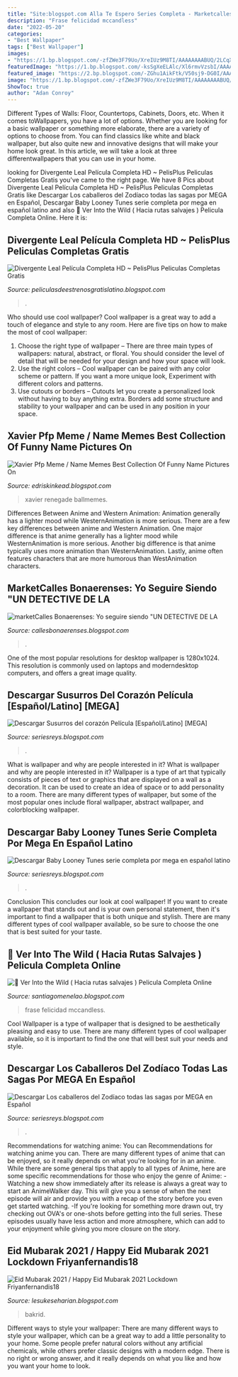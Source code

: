 ```yaml
---
title: "Site:blogspot.com Alla Te Espero Series Completa - Marketcalles Bonaerenses: Yo Seguire Siendo &quot;un Detective De La"
description: "Frase felicidad mccandless"
date: "2022-05-20"
categories:
- "Best Wallpaper"
tags: ["Best Wallpaper"]
images:
- "https://1.bp.blogspot.com/-zfZWe3F79Uo/XreIUz9M8TI/AAAAAAAABUQ/2LCqXm7vn-c7kUiQr72wY7c15jucVv_agCLcBGAsYHQ/w1200-h630-p-k-no-nu/OBJ6UC6HGFG4ZEG76NXCEE4TDU.jpg"
featuredImage: "https://1.bp.blogspot.com/-ksSgXeELAlc/Xl6rmvVzsbI/AAAAAAAABDA/jVrqfKRbKN4w4iBnXC4gsg21gRf9FZlaQCLcBGAsYHQ/s1600/frase%2Bwild.png"
featured_image: "https://2.bp.blogspot.com/-ZGhu1AikFtk/V50sj9-DG0I/AAAAAAAAAOQ/cHvttE6fWnQWnFbKn_2qbiEYBaKmpodOgCLcB/w1200-h630-p-k-no-nu/Pelicula%2BDivergente%2BLeal.jpg"
image: "https://1.bp.blogspot.com/-zfZWe3F79Uo/XreIUz9M8TI/AAAAAAAABUQ/2LCqXm7vn-c7kUiQr72wY7c15jucVv_agCLcBGAsYHQ/w1200-h630-p-k-no-nu/OBJ6UC6HGFG4ZEG76NXCEE4TDU.jpg"
ShowToc: true
author: "Adan Conroy"
---
```



Different Types of Walls: Floor, Countertops, Cabinets, Doors, etc.
When it comes toWallpapers, you have a lot of options. Whether you are looking for a basic wallpaper or something more elaborate, there are a variety of options to choose from. You can find classics like white and black wallpaper, but also quite new and innovative designs that will make your home look great. In this article, we will take a look at three differentwallpapers that you can use in your home.

	

		
looking for Divergente Leal Película Completa HD ~ PelisPlus Peliculas Completas Gratis you've came to the right page. We have 8 Pics about Divergente Leal Película Completa HD ~ PelisPlus Peliculas Completas Gratis like Descargar Los caballeros del Zodíaco todas las sagas por MEGA en Español, Descargar Baby Looney Tunes serie completa por mega en español latino and also 🤠 Ver Into the Wild ( Hacia rutas salvajes ) Pelicula Completa Online. Here it is:
		
    
## Divergente Leal Película Completa HD ~ PelisPlus Peliculas Completas Gratis

<img loading=lazy src="https://2.bp.blogspot.com/-ZGhu1AikFtk/V50sj9-DG0I/AAAAAAAAAOQ/cHvttE6fWnQWnFbKn_2qbiEYBaKmpodOgCLcB/w1200-h630-p-k-no-nu/Pelicula%2BDivergente%2BLeal.jpg" onerror="this.onerror=null;this.src='https://tse3.mm.bing.net/th?id=OIP.rCK3RYRLdSLR0wRmUUttHwHaD4&amp;pid=15.1';" alt="Divergente Leal Película Completa HD ~ PelisPlus Peliculas Completas Gratis">

_Source: peliculasdeestrenosgratislatino.blogspot.com_

>. 

	

Who should use cool wallpaper?
Cool wallpaper is a great way to add a touch of elegance and style to any room. Here are five tips on how to make the most of cool wallpaper: 
1) Choose the right type of wallpaper – There are three main types of wallpapers: natural, abstract, or floral. You should consider the level of detail that will be needed for your design and how your space will look. 
2) Use the right colors – Cool wallpaper can be paired with any color scheme or pattern. If you want a more unique look, Experiment with different colors and patterns. 
3) Use cutouts or borders – Cutouts let you create a personalized look without having to buy anything extra. Borders add some structure and stability to your wallpaper and can be used in any position in your space.

    
## Xavier Pfp Meme / Name Memes Best Collection Of Funny Name Pictures On

<img loading=lazy src="https://pics.ballmemes.com/xavier-renegade-angel-posters-by-rookynightwing-redbubble-48733596.png" onerror="this.onerror=null;this.src='https://tse1.mm.bing.net/th?id=OIP.jZOl12xyQUGU08XnPIUZ_AHaHk&amp;pid=15.1';" alt="Xavier Pfp Meme / Name Memes Best Collection Of Funny Name Pictures On">

_Source: edriskinkead.blogspot.com_

>xavier renegade ballmemes. 

	

Differences Between Anime and Western Animation: Animation generally has a lighter mood while WesternAnimation is more serious.
There are a few key differences between anime and Western Animation. One major difference is that anime generally has a lighter mood while WesternAnimation is more serious. Another big difference is that anime typically uses more animation than WesternAnimation. Lastly, anime often features characters that are more humorous than WestAnimation characters.

    
## MarketCalles Bonaerenses: Yo Seguire Siendo &quot;UN DETECTIVE DE LA

<img loading=lazy src="https://1.bp.blogspot.com/_q_zZe9TOeGQ/TQ0nfCtFwOI/AAAAAAAAAQ4/dlD8TaLKiRQ/S250/6759740.jpg" onerror="this.onerror=null;this.src='https://tse1.mm.bing.net/th?id=OIP.MSxaDX2Tus2MWSQrbga4dgAAAA&amp;pid=15.1';" alt="marketCalles Bonaerenses: Yo seguire siendo &quot;UN DETECTIVE DE LA">

_Source: callesbonaerenses.blogspot.com_

>. 

	

One of the most popular resolutions for desktop wallpaper is 1280x1024. This resolution is commonly used on laptops and moderndesktop computers, and offers a great image quality.

    
## Descargar Susurros Del Corazón Película [Español/Latino] [MEGA]

<img loading=lazy src="https://1.bp.blogspot.com/-zfZWe3F79Uo/XreIUz9M8TI/AAAAAAAABUQ/2LCqXm7vn-c7kUiQr72wY7c15jucVv_agCLcBGAsYHQ/w1200-h630-p-k-no-nu/OBJ6UC6HGFG4ZEG76NXCEE4TDU.jpg" onerror="this.onerror=null;this.src='https://tse3.mm.bing.net/th?id=OIP.H5bMI3iC-tViAq3fluxjFAHaD4&amp;pid=15.1';" alt="Descargar Susurros del corazón Película [Español/Latino] [MEGA]">

_Source: seriesreys.blogspot.com_

>. 

	

What is wallpaper and why are people interested in it?
What is wallpaper and why are people interested in it?
Wallpaper is a type of art that typically consists of pieces of text or graphics that are displayed on a wall as a decoration. It can be used to create an idea of space or to add personality to a room. There are many different types of wallpaper, but some of the most popular ones include floral wallpaper, abstract wallpaper, and colorblocking wallpaper.

    
## Descargar Baby Looney Tunes Serie Completa Por Mega En Español Latino

<img loading=lazy src="https://1.bp.blogspot.com/-hsFvteptfl0/XZIUyncU1tI/AAAAAAAAAiY/HZKLcK11sHAP8EQxZbiiDKUOjseVS7D0wCEwYBhgL/s1600/Jrig5h2.jpg" onerror="this.onerror=null;this.src='https://tse4.mm.bing.net/th?id=OIP.Y8aKGvm0Jc88mDdhF_UYqAHaFP&amp;pid=15.1';" alt="Descargar Baby Looney Tunes serie completa por mega en español latino">

_Source: seriesreys.blogspot.com_

>. 

	

Conclusion
This concludes our look at cool wallpaper! If you want to create a wallpaper that stands out and is your own personal statement, then it's important to find a wallpaper that is both unique and stylish. There are many different types of cool wallpaper available, so be sure to choose the one that is best suited for your taste.

    
## 🤠 Ver Into The Wild ( Hacia Rutas Salvajes ) Pelicula Completa Online

<img loading=lazy src="https://1.bp.blogspot.com/-ksSgXeELAlc/Xl6rmvVzsbI/AAAAAAAABDA/jVrqfKRbKN4w4iBnXC4gsg21gRf9FZlaQCLcBGAsYHQ/s1600/frase%2Bwild.png" onerror="this.onerror=null;this.src='https://tse3.mm.bing.net/th?id=OIP.OXJO3treEUXOOCOs5NsTHAHaDH&amp;pid=15.1';" alt="🤠 Ver Into the Wild ( Hacia rutas salvajes ) Pelicula Completa Online">

_Source: santiagomenelao.blogspot.com_

>frase felicidad mccandless. 

	

Cool Wallpaper is a type of wallpaper that is designed to be aesthetically pleasing and easy to use. There are many different types of cool wallpaper available, so it is important to find the one that will best suit your needs and style.

    
## Descargar Los Caballeros Del Zodíaco Todas Las Sagas Por MEGA En Español

<img loading=lazy src="https://1.bp.blogspot.com/-6zpau3UOIOc/XZAHqzXVDtI/AAAAAAAAAgw/NMBHZ7sdlicVRM5poisy3fCeivqXNvFJwCEwYBhgL/s1600/saint-seiya.jpg" onerror="this.onerror=null;this.src='https://tse1.mm.bing.net/th?id=OIP.ObT712oGOPm_WuG4LT_iMQHaEK&amp;pid=15.1';" alt="Descargar Los caballeros del Zodíaco todas las sagas por MEGA en Español">

_Source: seriesreys.blogspot.com_

>. 

	

Recommendations for watching anime: You can
Recommendations for watching anime you can. There are many different types of anime that can be enjoyed, so it really depends on what you're looking for in an anime. While there are some general tips that apply to all types of Anime, here are some specific recommendations for those who enjoy the genre of Anime: 
-Watching a new show immediately after its release is always a great way to start an AnimeWalker day. This will give you a sense of when the next episode will air and provide you with a recap of the story before you even get started watching. 
-If you're looking for something more drawn out, try checking out OVA's or one-shots before getting into the full series. These episodes usually have less action and more atmosphere, which can add to your enjoyment while giving you more closure on the story.

    
## Eid Mubarak 2021 / Happy Eid Mubarak 2021 Lockdown Friyanfernandis18

<img loading=lazy src="https://i1.wp.com/timesofindia.indiatimes.com/thumb/msid-82606298,width-1200,height-900,resizemode-4/.jpg" onerror="this.onerror=null;this.src='https://tse2.mm.bing.net/th?id=OIP.4V-w2Qsj4cHbt3Gj_uqSaQHaFj&amp;pid=15.1';" alt="Eid Mubarak 2021 / Happy Eid Mubarak 2021 Lockdown Friyanfernandis18">

_Source: lesukeseharian.blogspot.com_

>bakrid. 

	

Different ways to style your wallpaper:
There are many different ways to style your wallpaper, which can be a great way to add a little personality to your home. Some people prefer natural colors without any artificial chemicals, while others prefer classic designs with a modern edge. There is no right or wrong answer, and it really depends on what you like and how you want your home to look.

